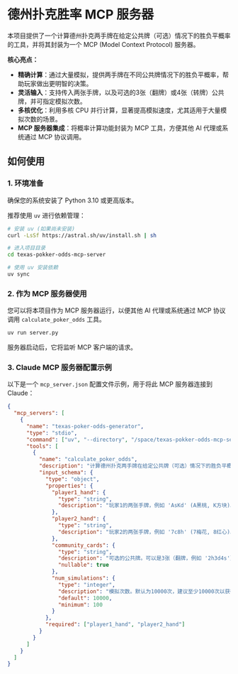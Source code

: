 # 德州扑克胜率 MCP 服务器

本项目提供了一个计算德州扑克两手牌在给定公共牌（可选）情况下的胜负平概率的工具，并将其封装为一个 MCP (Model Context Protocol) 服务器。

**核心亮点：**

*   **精确计算**：通过大量模拟，提供两手牌在不同公共牌情况下的胜负平概率，帮助玩家做出更明智的决策。
*   **灵活输入**：支持传入两张手牌，以及可选的3张（翻牌）或4张（转牌）公共牌，并可指定模拟次数。
*   **多核优化**：利用多核 CPU 并行计算，显著提高模拟速度，尤其适用于大量模拟次数的场景。
*   **MCP 服务器集成**：将概率计算功能封装为 MCP 工具，方便其他 AI 代理或系统通过 MCP 协议调用。

## 如何使用

### 1. 环境准备

确保您的系统安装了 Python 3.10 或更高版本。

推荐使用 `uv` 进行依赖管理：

```bash
# 安装 uv (如果尚未安装)
curl -LsSf https://astral.sh/uv/install.sh | sh

# 进入项目目录
cd texas-pokker-odds-mcp-server

# 使用 uv 安装依赖
uv sync
```

### 2. 作为 MCP 服务器使用

您可以将本项目作为 MCP 服务器运行，以便其他 AI 代理或系统通过 MCP 协议调用 `calculate_poker_odds` 工具。

```bash
uv run server.py
```

服务器启动后，它将监听 MCP 客户端的请求。

### 3. Claude MCP 服务器配置示例

以下是一个 `mcp_server.json` 配置文件示例，用于将此 MCP 服务器连接到 Claude：

```json
{
  "mcp_servers": [
    {
      "name": "texas-poker-odds-generator",
      "type": "stdio",
      "command": ["uv", "--directory", "/space/texas-pokker-odds-mcp-server/", "run", "server.py"],
      "tools": [
        {
          "name": "calculate_poker_odds",
          "description": "计算德州扑克两手牌在给定公共牌（可选）情况下的胜负平概率。模拟次数越多，结果越精确。",
          "input_schema": {
            "type": "object",
            "properties": {
              "player1_hand": {
                "type": "string",
                "description": "玩家1的两张手牌，例如 'AsKd' (A黑桃, K方块)。牌面: 2-9, T(10), J, Q, K, A。花色: h(红心), d(方块), s(黑桃), c(梅花)。"
              },
              "player2_hand": {
                "type": "string",
                "description": "玩家2的两张手牌，例如 '7c8h' (7梅花, 8红心)。格式同玩家1手牌。"
              },
              "community_cards": {
                "type": "string",
                "description": "可选的公共牌。可以是3张（翻牌，例如 '2h3d4s'）或4张（转牌，例如 '2h3d4s5c'）。",
                "nullable": true
              },
              "num_simulations": {
                "type": "integer",
                "description": "模拟次数。默认为10000次，建议至少10000次以获得较准确结果。",
                "default": 10000,
                "minimum": 100
              }
            },
            "required": ["player1_hand", "player2_hand"]
          }
        }
      ]
    }
  ]
}